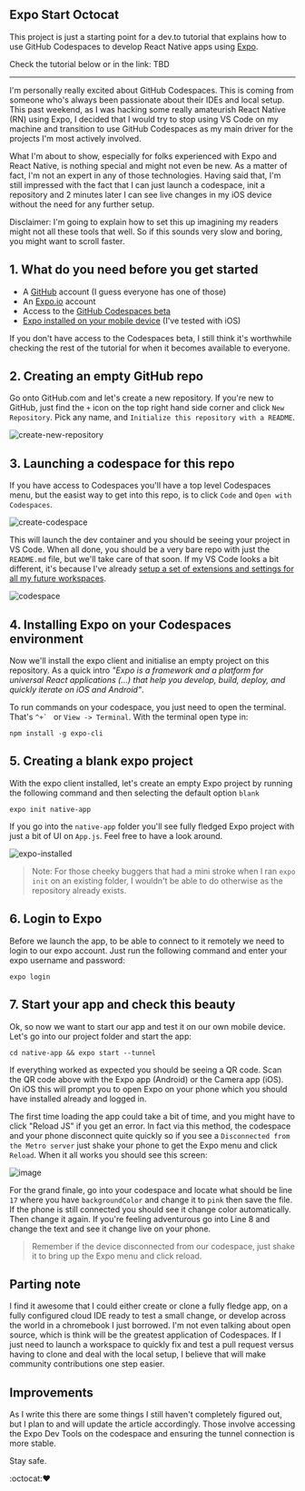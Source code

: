 ## Expo Start Octocat  

This project is just a starting point for a dev.to tutorial that explains how to use GitHub Codespaces to develop React Native apps using [Expo](https://expo.io).

Check the tutorial below or in the link: TBD

--- 

I'm personally really excited about GitHub Codespaces. This is coming from someone who's always been passionate about their IDEs and local setup. This past weekend, as I was hacking some really amateurish React Native (RN) using Expo, I decided that I would try to stop using VS Code on my machine and transition to use GitHub Codespaces as my main driver for the projects I'm most actively involved.

What I'm about to show, especially for folks experienced with Expo and React Native, is nothing special and might not even be new. As a matter of fact, I'm not an expert in any of those technologies. Having said that, I'm still impressed with the fact that I can just launch a codespace, init a repository and 2 minutes later I can see live changes in my iOS device without the need for any further setup.

Disclaimer: I'm going to explain how to set this up imagining my readers might not all these tools that well. So if this sounds very slow and boring, you might want to scroll faster.

## 1. What do you need before you get started

- A [GitHub](www.github.com) account (I guess everyone has one of those)
- An [Expo.io](www.expo.io) account
- Access to the [GitHub Codespaces beta](https://github.com/features/codespaces/)
- [Expo installed on your mobile device](https://expo.io/tools) (I've tested with iOS)

If you don't have access to the Codespaces beta, I still think it's worthwhile checking the rest of the tutorial for when it becomes available to everyone.

## 2. Creating an empty GitHub repo 

Go onto GitHub.com and let's create a new repository. If you're new to GitHub, just find the `+` icon on the top right hand side corner and click `New Repository`. Pick any name, and `Initialize this repository with a README`. 

![create-new-repository](https://user-images.githubusercontent.com/1192590/89447432-db4e0b00-d74d-11ea-95e9-fbf1320071ab.png)

## 3. Launching a codespace for this repo

If you have access to Codespaces you'll have a top level Codespaces menu, but the easist way to get into this repo, is to click `Code` and `Open with Codespaces`. 

![create-codespace](https://user-images.githubusercontent.com/1192590/89449808-8613f880-d751-11ea-8ce8-ecbf55189b69.png)

This will launch the dev container and you should be seeing your project in VS Code. When all done, you should be a very bare repo with just the `README.md` file, but we'll take care of that soon. If my VS Code looks a bit different, it's because I've already [setup a set of extensions and settings for all my future workspaces](https://docs.github.com/en/github/developing-online-with-codespaces/configuring-codespaces-for-your-project).

![codespace](https://user-images.githubusercontent.com/1192590/89450052-d8551980-d751-11ea-8459-2e95faf9e818.png)

## 4. Installing Expo on your Codespaces environment

Now we'll install the expo client and initialise an empty project on this repository. As a quick intro _"Expo is a framework and a platform for universal React applications (...) that help you develop, build, deploy, and quickly iterate on iOS and Android"_.

To run commands on your codespace, you just need to open the terminal. That's ``^+` `` or `View -> Terminal`. With the terminal open type in:

```
npm install -g expo-cli
```

## 5. Creating a blank expo project

With the expo client installed, let's create an empty Expo project by running the following command and then selecting the default option `blank`

```
expo init native-app
```

If you go into the `native-app` folder you'll see fully fledged Expo project with just a bit of UI on `App.js`. Feel free to have a look around.

![expo-installed](https://user-images.githubusercontent.com/1192590/89451860-bdd06f80-d754-11ea-8325-7996b577122e.png)

> Note: For those cheeky buggers that had a mini stroke when I ran `expo init` on an existing folder, I wouldn't be able to do otherwise as the repository already exists. 

## 6. Login to Expo

Before we launch the app, to be able to connect to it remotely we need to login to our expo account. Just run the following command and enter your expo username and password:

```
expo login
```

## 7. Start your app and check this beauty

Ok, so now we want to start our app and test it on our own mobile device. Let's go into our project folder and start the app:

```
cd native-app && expo start --tunnel
```

If everything worked as expected you should be seeing a QR code. Scan the QR code above with the Expo app (Android) or the Camera app (iOS). On iOS this will prompt you to open Expo on your phone which you should have installed already and logged in. 

The first time loading the app could take a bit of time, and you might have to click "Reload JS" if you get an error. In fact via this method, the codespace and your phone disconnect quite quickly so if you see a `Disconnected from the Metro server` just shake your phone to get the Expo menu and click `Reload`. When it all works you should see this screen:

![image](https://user-images.githubusercontent.com/1192590/89453645-7d262580-d757-11ea-88dc-29bbf314f880.png)

For the grand finale, go into your codespace and locate what should be line `17` where you have `backgroundColor` and change it to `pink` then save the file. If the phone is still connected you should see it change color automatically. Then change it again. If you're feeling adventurous go into Line 8 and change the text and see it change live on your phone. 

> Remember if the device disconnected from our codespace, just shake it to bring up the Expo menu and click reload.

## Parting note

I find it awesome that I could either create or clone a fully fledge app, on a fully configured cloud IDE ready to test a small change, or develop across the world in a chromebook I just borrowed. I'm not even talking about open source, which is think will be the greatest application of Codespaces. If I just need to launch a workspace to quickly fix and test a pull request versus having to clone and deal with the local setup, I believe that will make community contributions one step easier.

## Improvements

As I write this there are some things I still haven't completely figured out, but I plan to and will update the article accordingly. Those involve accessing the Expo Dev Tools on the codespace and ensuring the tunnel connection is more stable.

Stay safe.









:octocat::heart: 
